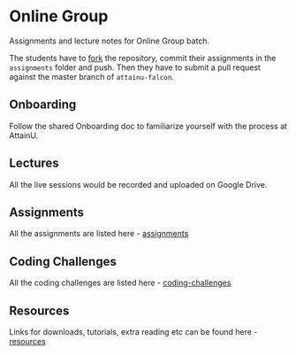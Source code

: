 # Online Group
Assignments and lecture notes for Online Group batch.

The students have to [fork](https://help.github.com/en/articles/fork-a-repo) the repository, commit their assignments in the `assignments` folder and push. Then they have to submit a pull request against the master branch of `attainu-falcon`.

## Onboarding

Follow the shared Onboarding doc to familiarize yourself with the process at AttainU.

## Lectures

All the live sessions would be recorded and uploaded on Google Drive.

## Assignments

All the assignments are listed here - [assignments](assignments)

## Coding Challenges

All the coding challenges are listed here - [coding-challenges](coding-challenges)

## Resources

Links for downloads, tutorials, extra reading etc can be found here - [resources](resources)
